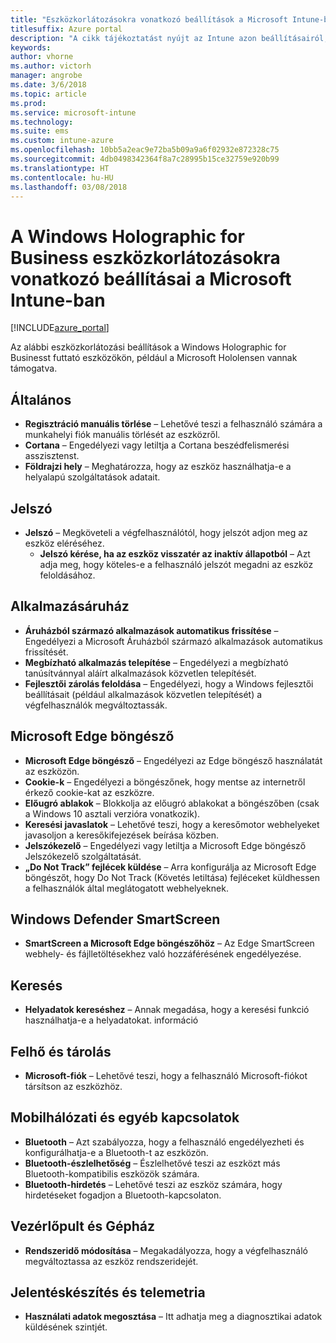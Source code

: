 ```yaml
---
title: "Eszközkorlátozásokra vonatkozó beállítások a Microsoft Intune-ban Windows Holographic for Business esetén"
titlesuffix: Azure portal
description: "A cikk tájékoztatást nyújt az Intune azon beállításairól, amelyekkel szabályozhatók az eszközbeállítások, illetve a funkciók köre a Windows Holographic for Business rendszerű eszközökön."
keywords: 
author: vhorne
ms.author: victorh
manager: angrobe
ms.date: 3/6/2018
ms.topic: article
ms.prod: 
ms.service: microsoft-intune
ms.technology: 
ms.suite: ems
ms.custom: intune-azure
ms.openlocfilehash: 10bb5a2eac9e72ba5b09a9a6f02932e872328c75
ms.sourcegitcommit: 4db0498342364f8a7c28995b15ce32759e920b99
ms.translationtype: HT
ms.contentlocale: hu-HU
ms.lasthandoff: 03/08/2018
---
```

# <a name="microsoft-intune-windows-holographic-for-business-device-restriction-settings"></a>A Windows Holographic for Business eszközkorlátozásokra vonatkozó beállításai a Microsoft Intune-ban

[!INCLUDE[azure_portal](./includes/azure_portal.md)]

Az alábbi eszközkorlátozási beállítások a Windows Holographic for Businesst futtató eszközökön, például a Microsoft Hololensen vannak támogatva.

## <a name="general"></a>Általános

- **Regisztráció manuális törlése** – Lehetővé teszi a felhasználó számára a munkahelyi fiók manuális törlését az eszközről.
- **Cortana** – Engedélyezi vagy letiltja a Cortana beszédfelismerési asszisztenst.
- **Földrajzi hely** – Meghatározza, hogy az eszköz használhatja-e a helyalapú szolgáltatások adatait.



## <a name="password"></a>Jelszó
-   **Jelszó** – Megköveteli a végfelhasználótól, hogy jelszót adjon meg az eszköz eléréséhez.
    -   **Jelszó kérése, ha az eszköz visszatér az inaktív állapotból** – Azt adja meg, hogy köteles-e a felhasználó jelszót megadni az eszköz feloldásához.



## <a name="app-store"></a>Alkalmazásáruház

-   **Áruházból származó alkalmazások automatikus frissítése** – Engedélyezi a Microsoft Áruházból származó alkalmazások automatikus frissítését.
-   **Megbízható alkalmazás telepítése** – Engedélyezi a megbízható tanúsítvánnyal aláírt alkalmazások közvetlen telepítését.
-   **Fejlesztői zárolás feloldása** – Engedélyezi, hogy a Windows fejlesztői beállításait (például alkalmazások közvetlen telepítését) a végfelhasználók megváltoztassák.

## <a name="edge-browser"></a>Microsoft Edge böngésző

-   **Microsoft Edge böngésző** – Engedélyezi az Edge böngésző használatát az eszközön.
-   **Cookie-k** – Engedélyezi a böngészőnek, hogy mentse az internetről érkező cookie-kat az eszközre.
-   **Előugró ablakok** – Blokkolja az előugró ablakokat a böngészőben (csak a Windows 10 asztali verzióra vonatkozik).
-   **Keresési javaslatok** – Lehetővé teszi, hogy a keresőmotor webhelyeket javasoljon a keresőkifejezések beírása közben.
-   **Jelszókezelő** – Engedélyezi vagy letiltja a Microsoft Edge böngésző Jelszókezelő szolgáltatását.
- **„Do Not Track” fejlécek küldése** – Arra konfigurálja az Microsoft Edge böngészőt, hogy Do Not Track (Követés letiltása) fejléceket küldhessen a felhasználók által meglátogatott webhelyeknek.

## <a name="windows-defender-smart-screen"></a>Windows Defender SmartScreen

- **SmartScreen a Microsoft Edge böngészőhöz** – Az Edge SmartScreen webhely- és fájlletöltésekhez való hozzáférésének engedélyezése.

## <a name="search"></a>Keresés
- **Helyadatok kereséshez** – Annak megadása, hogy a keresési funkció használhatja-e a helyadatokat. információ


## <a name="cloud-and-storage"></a>Felhő és tárolás
-   **Microsoft-fiók** – Lehetővé teszi, hogy a felhasználó Microsoft-fiókot társítson az eszközhöz.

## <a name="cellular-and-connectivity"></a>Mobilhálózati és egyéb kapcsolatok

-   **Bluetooth** – Azt szabályozza, hogy a felhasználó engedélyezheti és konfigurálhatja-e a Bluetooth-t az eszközön.
-   **Bluetooth-észlelhetőség** – Észlelhetővé teszi az eszközt más Bluetooth-kompatibilis eszközök számára.
-   **Bluetooth-hirdetés** – Lehetővé teszi az eszköz számára, hogy hirdetéseket fogadjon a Bluetooth-kapcsolaton.

## <a name="control-panel-and-settings"></a>Vezérlőpult és Gépház

- **Rendszeridő módosítása** – Megakadályozza, hogy a végfelhasználó megváltoztassa az eszköz rendszeridejét.

## <a name="reporting-and-telemetry"></a>Jelentéskészítés és telemetria

- **Használati adatok megosztása** – Itt adhatja meg a diagnosztikai adatok küldésének szintjét.